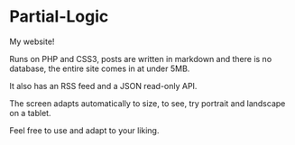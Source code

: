 Partial-Logic
=============

My website!

Runs on PHP and CSS3, posts are written in markdown and there is no database, the entire site comes in at under 5MB.

It also has an RSS feed and a JSON read-only API. 

The screen adapts automatically to size, to see, try portrait and landscape on a tablet.

Feel free to use and adapt to your liking.



